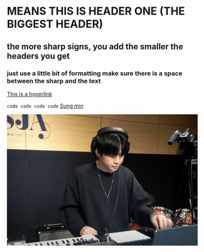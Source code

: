 # MEANS THIS IS HEADER ONE (THE BIGGEST HEADER)

## the more sharp signs, you add the smaller the headers you get

### just use a little bit of formatting make sure there is a space between the sharp and the text

[This is a hyperlink](http:/youtube.com) 

`
code code code code
`
[Sung min](https://www.youtube.com/watch?v=zD3O5IKGcb8)

![Sungmin](Sungmin.PNG)



